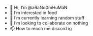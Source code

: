 - 👋 Hi, I’m @aRaNd0mHuMaN
- 👀 I’m interested in food
- 🌱 I’m currently learning random stuff
- 💞️ I’m looking to collaborate on nothing
- 📫 How to reach me discord ig

<!---
aRaNd0mHuMaN/aRaNd0mHuMaN is a ✨ special ✨ repository because its `README.md` (this file) appears on your GitHub profile.
You can click the Preview link to take a look at your changes.
--->
